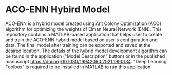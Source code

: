 # ACO-ENN Hybird Model
ACO-ENN is a hybrid model created using Ant Colony Optimization (ACO) algorithm for optimizing the weights of Elman Neural Network (ENN). This repository contains a MATLAB-based application that helps user to create and train the ACO-ENN hybrid model based on user's configuration and data. The final model after training can be exported and saved at the desired location. The details of the hybrid model development algorithm can be found in the application ("Model Description" button) or in the published manuscript https://doi.org/10.1080/19942060.2021.1990134.
"Deep Learning Toolbox" is required to be installed in MATLAB to run this application.
